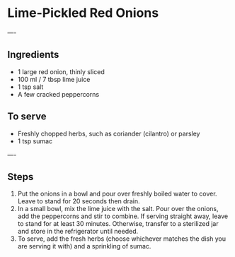 # Lime-Pickled Red Onions

—-

## Ingredients

* 1 large red onion, thinly sliced
* 100 ml / 7 tbsp lime juice
* 1 tsp salt
* A few cracked peppercorns

## To serve

* Freshly chopped herbs, such as coriander (cilantro) or parsley
* 1 tsp sumac

—-

## Steps

1.  Put the onions in a bowl and pour over freshly boiled water to cover. Leave to stand for 20 seconds then drain.
2.  In a small bowl, mix the lime juice with the salt. Pour over the onions, add the peppercorns and stir to combine. If serving straight away, leave to stand for at least 30 minutes. Otherwise, transfer to a sterilized jar and store in the refrigerator until needed.
3.  To serve, add the fresh herbs (choose whichever matches the dish you are serving it with) and a sprinkling of sumac.
